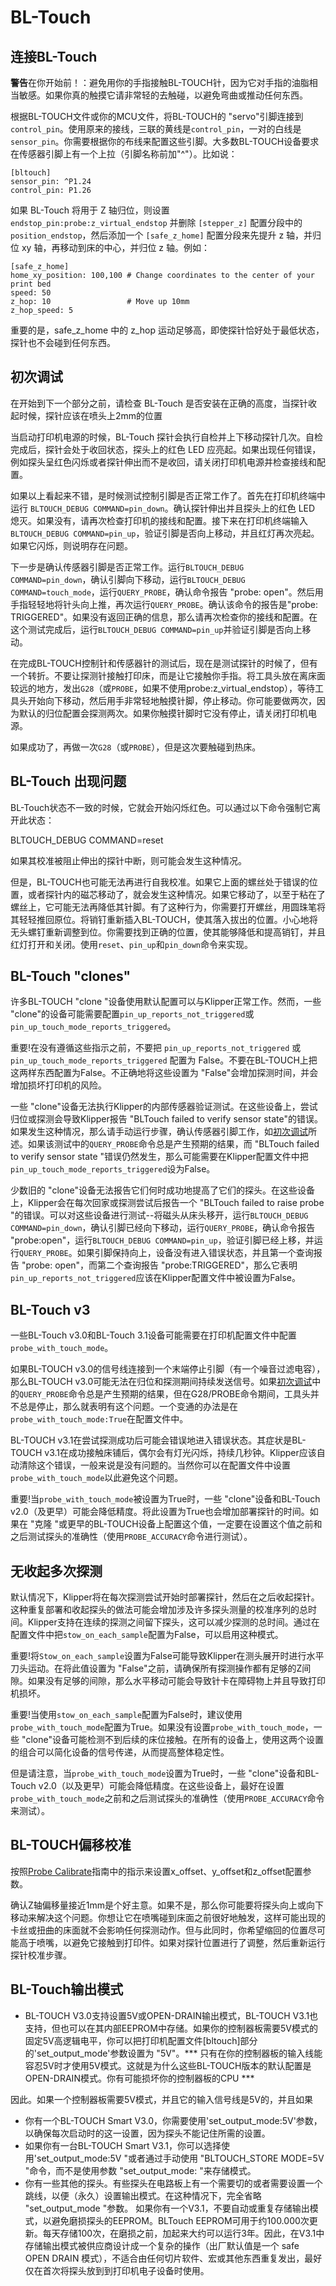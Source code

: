 # BL-Touch

## 连接BL-Touch

**警告**在你开始前！：避免用你的手指接触BL-TOUCH针，因为它对手指的油脂相当敏感。如果你真的触摸它请非常轻的去触碰，以避免弯曲或推动任何东西。

根据BL-TOUCH文件或你的MCU文件，将BL-TOUCH的 "servo"引脚连接到`control_pin`。使用原来的接线，三联的黄线是`control_pin`，一对的白线是`sensor_pin`。你需要根据你的布线来配置这些引脚。大多数BL-TOUCH设备要求在传感器引脚上有一个上拉（引脚名称前加"^"）。比如说：

```
[bltouch]
sensor_pin: ^P1.24
control_pin: P1.26
```

如果 BL-Touch 将用于 Z 轴归位，则设置 `endstop_pin:probe:z_virtual_endstop` 并删除 `[stepper_z]` 配置分段中的 `position_endstop`，然后添加一个 `[safe_z_home]` 配置分段来先提升 z 轴，并归位 xy 轴，再移动到床的中心，并归位 z 轴。例如：

```
[safe_z_home]
home_xy_position: 100,100 # Change coordinates to the center of your print bed
speed: 50
z_hop: 10                 # Move up 10mm
z_hop_speed: 5
```

重要的是，safe_z_home 中的 z_hop 运动足够高，即使探针恰好处于最低状态，探针也不会碰到任何东西。

## 初次调试

在开始到下一个部分之前，请检查 BL-Touch 是否安装在正确的高度，当探针收起时候，探针应该在喷头上2mm的位置

当启动打印机电源的时候，BL-Touch 探针会执行自检并上下移动探针几次。自检完成后，探针会处于收回状态，探头上的红色 LED 应亮起。如果出现任何错误，例如探头呈红色闪烁或者探针伸出而不是收回，请关闭打印机电源并检查接线和配置。

如果以上看起来不错，是时候测试控制引脚是否正常工作了。首先在打印机终端中运行 `BLTOUCH_DEBUG COMMAND=pin_down`。确认探针伸出并且探头上的红色 LED 熄灭。如果没有，请再次检查打印机的接线和配置。接下来在打印机终端输入 `BLTOUCH_DEBUG COMMAND=pin_up`，验证引脚是否向上移动，并且红灯再次亮起。如果它闪烁，则说明存在问题。

下一步是确认传感器引脚是否正常工作。运行`BLTOUCH_DEBUG COMMAND=pin_down`，确认引脚向下移动，运行`BLTOUCH_DEBUG COMMAND=touch_mode`，运行`QUERY_PROBE`，确认命令报告 "probe: open"。然后用手指轻轻地将针头向上推，再次运行`QUERY_PROBE`。确认该命令的报告是"probe: TRIGGERED"。如果没有返回正确的信息，那么请再次检查你的接线和配置。在这个测试完成后，运行`BLTOUCH_DEBUG COMMAND=pin_up`并验证引脚是否向上移动。

在完成BL-TOUCH控制针和传感器针的测试后，现在是测试探针的时候了，但有一个转折。不要让探测针接触打印床，而是让它接触你手指。将工具头放在离床面较远的地方，发出`G28`（或`PROBE`，如果不使用probe:z_virtual_endstop），等待工具头开始向下移动，然后用手非常轻地触摸针脚，停止移动。你可能要做两次，因为默认的归位配置会探测两次。如果你触摸针脚时它没有停止，请关闭打印机电源。

如果成功了，再做一次`G28`（或`PROBE`），但是这次要触碰到热床。

## BL-Touch 出现问题

BL-Touch状态不一致的时候，它就会开始闪烁红色。可以通过以下命令强制它离开此状态：

BLTOUCH_DEBUG COMMAND=reset

如果其校准被阻止伸出的探针中断，则可能会发生这种情况。

但是，BL-TOUCH也可能无法再进行自我校准。如果它上面的螺丝处于错误的位置，或者探针内的磁芯移动了，就会发生这种情况。如果它移动了，以至于粘在了螺丝上，它可能无法再降低其针脚。有了这种行为，你需要打开螺丝，用圆珠笔将其轻轻推回原位。将销钉重新插入BL-TOUCH，使其落入拔出的位置。小心地将无头螺钉重新调整到位。你需要找到正确的位置，使其能够降低和提高销钉，并且红灯打开和关闭。使用`reset`、`pin_up`和`pin_down`命令来实现。

## BL-Touch "clones"

许多BL-TOUCH "clone "设备使用默认配置可以与Klipper正常工作。然而，一些 "clone"的设备可能需要配置`pin_up_reports_not_triggered`或`pin_up_touch_mode_reports_triggered`。

重要!在没有遵循这些指示之前，不要把 `pin_up_reports_not_triggered` 或 `pin_up_touch_mode_reports_triggered` 配置为 False。不要在BL-TOUCH上把这两样东西配置为False。不正确地将这些设置为 "False"会增加探测时间，并会增加损坏打印机的风险。

一些 "clone"设备无法执行Klipper的内部传感器验证测试。在这些设备上，尝试归位或探测会导致Klipper报告 "BLTouch failed to verify sensor state"的错误。如果发生这种情况，那么请手动运行步骤，确认传感器引脚工作，如[初次调试](#initial-tests)所述。如果该测试中的`QUERY_PROBE`命令总是产生预期的结果，而 "BLTouch failed to verify sensor state "错误仍然发生，那么可能需要在Klipper配置文件中把`pin_up_touch_mode_reports_triggered`设为False。

少数旧的 "clone"设备无法报告它们何时成功地提高了它们的探头。在这些设备上，Klipper会在每次回家或探测尝试后报告一个 "BLTouch failed to raise probe "的错误。可以对这些设备进行测试--将磁头从床头移开，运行`BLTOUCH_DEBUG COMMAND=pin_down`，确认引脚已经向下移动，运行`QUERY_PROBE`，确认命令报告 "probe:open"，运行`BLTOUCH_DEBUG COMMAND=pin_up`，验证引脚已经上移，并运行`QUERY_PROBE`。如果引脚保持向上，设备没有进入错误状态，并且第一个查询报告 "probe: open"，而第二个查询报告 "probe:TRIGGERED"，那么它表明`pin_up_reports_not_triggered`应该在Klipper配置文件中被设置为False。

## BL-Touch v3

一些BL-Touch v3.0和BL-Touch 3.1设备可能需要在打印机配置文件中配置`probe_with_touch_mode`。

如果BL-TOUCH v3.0的信号线连接到一个末端停止引脚（有一个噪音过滤电容），那么BL-TOUCH v3.0可能无法在归位和探测期间持续发送信号。如果[初次调试](#initial-tests)中的`QUERY_PROBE`命令总是产生预期的结果，但在G28/PROBE命令期间，工具头并不总是停止，那么就表明有这个问题。一个变通的办法是在`probe_with_touch_mode:True`在配置文件中。

BL-TOUCH v3.1在尝试探测成功后可能会错误地进入错误状态。其症状是BL-TOUCH v3.1在成功接触床铺后，偶尔会有灯光闪烁，持续几秒钟。Klipper应该自动清除这个错误，一般来说是没有问题的。当然你可以在配置文件中设置`probe_with_touch_mode`以此避免这个问题。

重要!当`probe_with_touch_mode`被设置为True时，一些 "clone"设备和BL-Touch v2.0（及更早）可能会降低精度。将此设置为True也会增加部署探针的时间。如果在 "克隆 "或更早的BL-TOUCH设备上配置这个值，一定要在设置这个值之前和之后测试探头的准确性（使用`PROBE_ACCURACY`命令进行测试）。

## 无收起多次探测

默认情况下，Klipper将在每次探测尝试开始时部署探针，然后在之后收起探针。这种重复部署和收起探头的做法可能会增加涉及许多探头测量的校准序列的总时间。Klipper支持在连续的探测之间留下探头，这可以减少探测的总时间。通过在配置文件中把`stow_on_each_sample`配置为False，可以启用这种模式。

重要!将`Stow_on_each_sample`设置为False可能导致Klipper在测头展开时进行水平刀头运动。在将此值设置为 "False"之前，请确保所有探测操作都有足够的Z间隙。如果没有足够的间隙，那么水平移动可能会导致针卡在障碍物上并且导致打印机损坏。

重要!当使用`stow_on_each_sample`配置为False时，建议使用`probe_with_touch_mode`配置为True。如果没有设置`probe_with_touch_mode`，一些 "clone"设备可能检测不到后续的床位接触。在所有的设备上，使用这两个设置的组合可以简化设备的信号传递，从而提高整体稳定性。

但是请注意，当`probe_with_touch_mode`设置为True时，一些 "clone"设备和BL-Touch v2.0（以及更早）可能会降低精度。在这些设备上，最好在设置`probe_with_touch_mode`之前和之后测试探头的准确性（使用`PROBE_ACCURACY`命令来测试）。

## BL-TOUCH偏移校准

按照[Probe Calibrate](Probe_Calibrate.md)指南中的指示来设置x_offset、y_offset和z_offset配置参数。

确认Z轴偏移量接近1mm是个好主意。如果不是，那么你可能要将探头向上或向下移动来解决这个问题。你想让它在喷嘴碰到床面之前很好地触发，这样可能出现的卡丝或扭曲的床面就不会影响任何探测动作。但与此同时，你希望缩回的位置尽可能高于喷嘴，以避免它接触到打印件。如果对探针位置进行了调整，然后重新运行探针校准步骤。

## BL-Touch输出模式


   * BL-TOUCH V3.0支持设置5V或OPEN-DRAIN输出模式，BL-TOUCH V3.1也支持，但也可以在其内部EEPROM中存储。如果你的控制器板需要5V模式的固定5V高逻辑电平，你可以把打印机配置文件[bltouch]部分的'set_output_mode'参数设置为 "5V"。*** 只有在你的控制器板的输入线能容忍5V时才使用5V模式。这就是为什么这些BL-TOUCH版本的默认配置是OPEN-DRAIN模式。你有可能损坏你的控制器板的CPU ***

   因此。如果一个控制器板需要5V模式，并且它的输入信号线是5V的，并且如果

   - 你有一个BL-TOUCH Smart V3.0，你需要使用'set_output_mode:5V'参数，以确保每次启动时的这一设置，因为探头不能记住所需的设置。
   - 如果你有一台BL-TOUCH Smart V3.1，你可以选择使用'set_output_mode:5V "或者通过手动使用 "BLTOUCH_STORE MODE=5V "命令，而不是使用参数 "set_output_mode: "来存储模式。
   - 你有一些其他的探头。有些探头在电路板上有一个需要切的或者需要设置一个跳线，以便（永久）设置输出模式。在这种情况下，完全省略 "set_output_mode "参数。
如果你有一个V3.1，不要自动或重复存储输出模式，以避免磨损探头的EEPROM。BLTouch EEPROM可用于约100.000次更新。每天存储100次，在磨损之前，加起来大约可以运行3年。因此，在V3.1中存储输出模式被供应商设计成一个复杂的操作（出厂默认值是一个 safe OPEN DRAIN 模式），不适合由任何切片软件、宏或其他东西重复发出，最好仅在首次将探头放到到打印机电子设备时使用。

